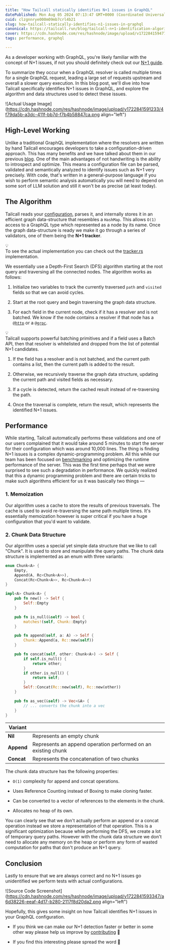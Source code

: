 ```yaml
---
title: "How Tailcall statically identifies N+1 issues in GraphQL"
datePublished: Mon Aug 05 2024 07:13:47 GMT+0000 (Coordinated Universal Time)
cuid: clzgnnrye000m09mb7crl4b21
slug: how-tailcall-statically-identifies-n1-issues-in-graphql
canonical: https://tailcall.run/blog/tailcall-n+1-identification-algorithm/
cover: https://cdn.hashnode.com/res/hashnode/image/upload/v1722841594779/51c54fe6-531b-4717-878b-5383d12cc44f.png
tags: performance, graphql

---
```


As a developer working with GraphQL, you're likely familiar with the concept of N+1 issues, if not you should definitely check out our [N+1 guide](https://tailcall.run/docs/graphql-n-plus-one-problem-solved-tailcall/).

To summarize they occur when a GraphQL resolver is called multiple times for a single GraphQL request, leading a large set of requests upstream and overall a slower query execution. In this blog post, we'll dive into how Tailcall specifically identifies N+1 issues in GraphQL, and explore the algorithm and data structures used to detect these issues.

![Actual Usage Image](https://cdn.hashnode.com/res/hashnode/image/upload/v1722841591233/4f79da5b-a3dc-411f-bb7d-f7b4b58847ca.png align="left")

## High-Level Working[​](https://tailcall.run/blog/tailcall-n+1-identification-algorithm/#high-level-working)

Unlike a traditional GraphQL implementation where the resolvers are written by hand Tailcall encourages developers to take a configuration-driven approach. This has many benefits and we have talked about them in our previous [blog](https://tailcall.run/blog/writing-a-graphql-backend-by-hand-is-long-gone/). One of the main advantages of not handwriting is the ability to introspect and optimize. This means a configuration file can be parsed, validated and semantically analyzed to identify issues such as N+1 very precisely. With code, that's written in a general-purpose language if you wish to perform semantic analysis automatically you will need to depend on some sort of LLM solution and still it won't be as precise (at least today).

## The Algorithm[​](https://tailcall.run/blog/tailcall-n+1-identification-algorithm/#the-algorithm)

Tailcall reads your [configuration](https://tailcall.run/docs/tailcall-graphql-configuration-format-conversion/), parses it, and internally stores it in an efficient graph data-structure that resembles a `HashMap`. This allows `O(1)` access to a GraphQL type which represented as a node by its name. Once the graph data-structure is ready we make it go through a series of validators, one of them being the **N+1 tracker**.

<div data-node-type="callout">
<div data-node-type="callout-emoji">💡</div>
<div data-node-type="callout-text">To see the actual implementation you can check out the <a target="_blank" rel="noopener noreferrer nofollow" href="https://github.com/tailcallhq/tailcall/blob/main/src/core/config/npo/tracker.rs" style="pointer-events: none">tracker.rs</a> implementation.</div>
</div>

We essentially use a Depth-First Search (DFS) algorithm starting at the root query and traversing all the connected nodes. The algorithm works as follows:

1. Initialize two variables to track the currently traversed `path` and `visited` fields so that we can avoid cycles.
    
2. Start at the root query and begin traversing the graph data structure.
    
3. For each field in the current node, check if it has a resolver and is not batched. We know if the node contains a resolver if that node has a [`@http`](https://tailcall.run/docs/tailcall-dsl-graphql-custom-directives/#http-directive) or a [`@grpc`](https://tailcall.run/docs/tailcall-dsl-graphql-custom-directives/#grpc-directive).
    

<div data-node-type="callout">
<div data-node-type="callout-emoji">💡</div>
<div data-node-type="callout-text">Tailcall supports powerful batching primitives and if a field uses a Batch API, then that resolver is whitelisted and dropped from the list of potential N+1 candidates.</div>
</div>

1. If the field has a resolver and is not batched, and the current path contains a list, then the current path is added to the result.
    
2. Otherwise, we recursively traverse the graph data structure, updating the current path and visited fields as necessary.
    
3. If a cycle is detected, return the cached result instead of re-traversing the path.
    
4. Once the traversal is complete, return the result, which represents the identified N+1 issues.
    

## Performance[​](https://tailcall.run/blog/tailcall-n+1-identification-algorithm/#performance)

While starting, Tailcall automatically performs these validations and one of our users complained that it would take around 5 minutes to start the server for their configuration which was around 10,000 lines. The thing is finding N+1 issues is a complex dynamic-programming problem. All this while our team has been focused on [benchmarking](https://github.com/tailcallhq/graphql-benchmarks) and optimizing the runtime performance of the server. This was the first time perhaps that we were surprised to see such a degradation in performance. We quickly realized that this a dynamic programming problem and there are certain tricks to make such algorithms efficient for us it was basically two things —

### 1\. Memoization[​](https://tailcall.run/blog/tailcall-n+1-identification-algorithm/#1-memoization)

Our algorithm uses a cache to store the results of previous traversals. The cache is used to avoid re-traversing the same path multiple times. It's essentially memoization however is super critical if you have a huge configuration that you'd want to validate.

### 2\. Chunk Data Structure[​](https://tailcall.run/blog/tailcall-n+1-identification-algorithm/#2-chunk-data-structure)

Our algorithm uses a special yet simple data structure that we like to call "Chunk". It is used to store and manipulate the query paths. The chunk data structure is implemented as an enum with three variants:

```rust
enum Chunk<A> {
    Empty,
    Append(A, Rc<Chunk<A>>),
    Concat(Rc<Chunk<A>>, Rc<Chunk<A>>)
}

impl<A> Chunk<A> {
    pub fn new() -> Self {
        Self::Empty
    }

    pub fn is_null(&self) -> bool {
        matches!(self, Chunk::Empty)
    }

    pub fn append(self, a: A) -> Self {
        Chunk::Append(a, Rc::new(self))
    }

    pub fn concat(self, other: Chunk<A>) -> Self {
        if self.is_null() {
            return other;
        }
        if other.is_null() {
            return self;
        }
        Self::Concat(Rc::new(self), Rc::new(other))
    }

    pub fn as_vec(&self) -> Vec<&A> {
        // ... converts the chunk into a vec
    }
}
```

| **Variant** |  |
| --- | --- |
| **Nil** | Represents an empty chunk |
| **Append** | Represents an append operation performed on an existing chunk |
| **Concat** | Represents the concatenation of two chunks |

The chunk data structure has the following properties:

* `O(1)` complexity for append and concat operations.
    
* Uses Reference Counting instead of Boxing to make cloning faster.
    
* Can be converted to a vector of references to the elements in the chunk.
    
* Allocates no heap of its own.
    

You can clearly see that we don't actually perform an append or a concat operation instead we store a representation of that operation. This is a significant optimization because while performing the DFS, we create a lot of temporary query paths. However with the chunk data structure we don't need to allocate any memory on the heap or perform any form of wasted computation for paths that don't produce an N+1 query.

## Conclusion[​](https://tailcall.run/blog/tailcall-n+1-identification-algorithm/#conclusion)

Lastly to ensure that we are always correct and no N+1 issues go unidentified we perform tests with actual configurations.

![Source Code Screenshot](https://cdn.hashnode.com/res/hashnode/image/upload/v1722841593347/a6d38226-eeaf-4d17-b280-2117f8d20da2.png align="left")

Hopefully, this gives some insight on how Tailcall identifies N+1 issues in your GraphQL configuration.

* If you think we can make our N+1 detection faster or better in some other way please help us improve by [contributing](https://github.com/tailcallhq/tailcall) 🙏
    
* If you find this interesting please spread the word 🙌